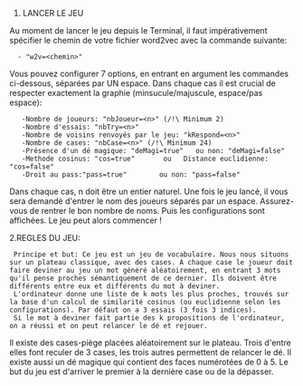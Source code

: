 1. LANCER LE JEU

Au moment de lancer le jeu depuis le Terminal, il faut impérativement spécifier le chemin de votre fichier word2vec avec la commande suivante:

   	  - "w2v=<chemin>"

Vous pouvez configurer 7 options, en entrant en argument les commandes ci-dessous, séparées par UN espace. Dans chaque cas il est crucial de respecter
exactement la graphie (minsucule/majuscule, espace/pas espace):

	   -Nombre de joueurs: "nbJoueur=<n>" (/!\ Minimum 2)
	   -Nombre d'essais: "nbTry=<n>" 
	   -Nombre de voisins renvoyés par le jeu: "kRespond=<n>"
	   -Nombre de cases: "nbCase=<n>" (/!\ Minimum 24)
	   -Présence d'un dé magique: "deMagi=true"   ou non: "deMagi=false"
	   -Methode cosinus: "cos=true"       ou   Distance euclidienne: "cos=false"
	   -Droit au pass:"pass=true"        ou non: "pass=false"

Dans chaque cas, n doit être un entier naturel.
Une fois le jeu lancé, il vous sera demandé d'entrer le nom des joueurs séparés par un espace. Assurez-vous de rentrer le bon nombre de noms.
Puis les configurations sont affichées.
Le jeu peut alors commencer !

2.REGLES DU JEU:

	 Principe et but: Ce jeu est un jeu de vocabulaire. Nous nous situons sur un plateau classique, avec des cases. A chaque case le joueur doit faire deviner au jeu un mot généré aléatoirement, en entrant 3 mots qu'il pense proches sémantiquement de ce dernier. Ils doivent être différents entre eux et différents du mot à deviner.
	 L'ordinateur donne une liste de k mots les plus proches, trouvés sur la base d'un calcul de similarité cosinus (ou euclidienne selon les configurations). Par défaut on a 3 essais (3 fois 3 indices).
	 Si le mot à deviner fait partie des k propositions de l'ordinateur, on a réussi et on peut relancer le dé et rejouer.
   Il existe des cases-piège placées aléatoirement sur le plateau. Trois d'entre elles font reculer de 3 cases, les trois autres permettent de relancer le dé.
	 Il existe aussi un dé magique qui contient des faces numérotées de 0 à 5.
	 Le but du jeu est d'arriver le premier à la dernière case ou de la dépasser.
